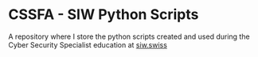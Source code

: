 # CSSFA - SIW Python Scripts

A repository where I store the python scripts created and used during the Cyber Security Specialist education at [siw.swiss](https://siw.swiss/cyber-security-specialist-mit-eidg-fa/)



